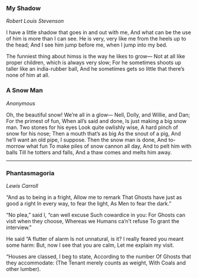 ### My Shadow
*Robert Louis Stevenson*

I have a little shadow that goes in and out with me,
And what can be the use of him is more than I can see.
He is very, very like me from the heels up to the head;
And I see him jump before me, when I jump into my bed.

The funniest thing about himss is the way he likes to grow—
Not at all like proper children, which is always very slow;
For he sometimes shoots up taller like an india-rubber ball,
And he sometimes gets so little that there’s none of him at all.



### A Snow Man
*Anonymous*

Oh, the beautiful snow!
We’re all in a glow—
Nell, Dolly, and Willie, and Dan;
For the primest of fun,
When all’s said and done,
Is just making a big snow man.
Two stones for his eyes
Look quite owlishly wise,
A hard pinch of snow for his nose;
Then a mouth that’s as big
As the snout of a pig,
And he’ll want an old pipe, I suppose.
Then the snow man is done,
And to-morrow what fun
To make piles of snow cannon all day,
And to pelt him with balls
Till he totters and falls,
And a thaw comes and melts him away.

---

### Phantasmagoria
*Lewis Carroll*

“And as to being in a fright,
Allow me to remark
That Ghosts have just as good a right
In every way, to fear the light,
As Men to fear the dark.”

“No plea,” said I, “can well excuse
Such cowardice in you:
For Ghosts can visit when they choose,
Whereas we Humans ca’n’t refuse
To grant the interview.”

He said “A flutter of alarm
Is not unnatural, is it?
I really feared you meant some harm:
But, now I see that you are calm,
Let me explain my visit.

“Houses are classed, I beg to state,
According to the number
Of Ghosts that they accommodate:
(The Tenant merely counts as weight,
With Coals and other lumber).
